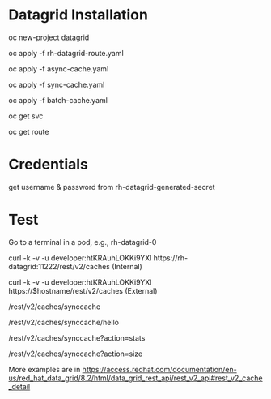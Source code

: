 # Datagrid Installation
oc new-project datagrid

oc apply -f rh-datagrid-route.yaml

oc apply -f async-cache.yaml

oc apply -f sync-cache.yaml

oc apply -f batch-cache.yaml

oc get svc

oc get route

# Credentials
get username & password from rh-datagrid-generated-secret


# Test
Go to a terminal in a pod, e.g.,  rh-datagrid-0

curl -k -v -u developer:htKRAuhLOKKi9YXl https://rh-datagrid:11222/rest/v2/caches (Internal)

curl -k -v -u developer:htKRAuhLOKKi9YXl https://$hostname/rest/v2/caches (External)

/rest/v2/caches/synccache

/rest/v2/caches/synccache/hello

/rest/v2/caches/synccache?action=stats

/rest/v2/caches/synccache?action=size

More examples are in https://access.redhat.com/documentation/en-us/red_hat_data_grid/8.2/html/data_grid_rest_api/rest_v2_api#rest_v2_cache_detail

